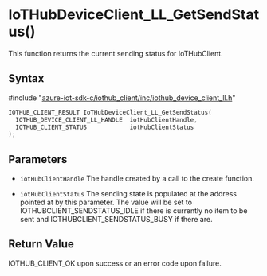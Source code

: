 # IoTHubDeviceClient_LL_GetSendStatus()

This function returns the current sending status for IoTHubClient.

## Syntax

\#include "[azure-iot-sdk-c/iothub_client/inc/iothub_device_client_ll.h](../iothub-device-client-ll-h.md)"  
```C
IOTHUB_CLIENT_RESULT IoTHubDeviceClient_LL_GetSendStatus(
  IOTHUB_DEVICE_CLIENT_LL_HANDLE  iotHubClientHandle,
  IOTHUB_CLIENT_STATUS            iotHubClientStatus
);
```

## Parameters
* `iotHubClientHandle` The handle created by a call to the create function. 

* `iotHubClientStatus` The sending state is populated at the address pointed at by this parameter. The value will be set to IOTHUBCLIENT_SENDSTATUS_IDLE if there is currently no item to be sent and IOTHUBCLIENT_SENDSTATUS_BUSY if there are.

## Return Value
IOTHUB_CLIENT_OK upon success or an error code upon failure.

